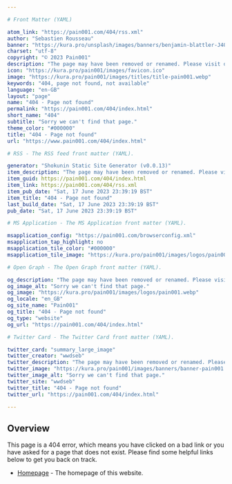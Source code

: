 ```yaml
---

# Front Matter (YAML)

atom_link: "https://pain001.com/404/rss.xml"
author: "Sebastien Rousseau"
banner: "https://kura.pro/unsplash/images/banners/benjamin-blattler-J40eheaQ_OE-unsplash.jpg"
charset: "utf-8"
copyright: "© 2023 Pain001"
description: "The page may have been removed or renamed. Please visit our homepage for more information."
icon: "https://kura.pro/pain001/images/favicon.ico"
image: "https://kura.pro/pain001/images/titles/title-pain001.webp"
keywords: "404, page not found, not available"
language: "en-GB"
layout: "page"
name: "404 - Page not found"
permalink: "https://pain001.com/404/index.html"
short_name: "404"
subtitle: "Sorry we can't find that page."
theme_color: "#000000"
title: "404 - Page not found"
url: "https://www.pain001.com/404/index.html"

# RSS - The RSS feed front matter (YAML).

generator: "Shokunin Static Site Generator (v0.0.13)"
item_description: "The page may have been removed or renamed. Please visit our homepage for more information."
item_guid: https://pain001.com/404/index.html
item_link: https://pain001.com/404/rss.xml
item_pub_date: "Sat, 17 June 2023 23:39:19 BST"
item_title: "404 - Page not found"
last_build_date: "Sat, 17 June 2023 23:39:19 BST"
pub_date: "Sat, 17 June 2023 23:39:19 BST"

# MS Application - The MS Application front matter (YAML).

msapplication_config: "https://pain001.com/browserconfig.xml"
msapplication_tap_highlight: no
msapplication_tile_color: "#000000"
msapplication_tile_image: "https://kura.pro/pain001/images/logos/pain001.webp"

# Open Graph - The Open Graph front matter (YAML).

og_description: "The page may have been removed or renamed. Please visit our homepage for more information."
og_image_alt: "Sorry we can't find that page."
og_image: "https://kura.pro/pain001/images/logos/pain001.webp"
og_locale: "en_GB"
og_site_name: "Pain001"
og_title: "404 - Page not found"
og_type: "website"
og_url: "https://pain001.com/404/index.html"

# Twitter Card - The Twitter Card front matter (YAML).

twitter_card: "summary_large_image"
twitter_creator: "wwdseb"
twitter_description: "The page may have been removed or renamed. Please visit our homepage for more information."
twitter_image: "https://kura.pro/pain001/images/banners/banner-pain001.png"
twitter_image_alt: "Sorry we can't find that page."
twitter_site: "wwdseb"
twitter_title: "404 - Page not found"
twitter_url: "https://pain001.com/404/index.html"

---
```


## Overview

This page is a 404 error, which means you have clicked on a bad link or you have asked for a page that does not exist. Please find some helpful links below to get you back on track.

- [Homepage](/) - The homepage of this website.
